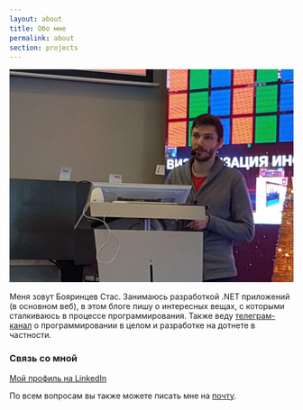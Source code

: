 ```yaml
---
layout: about
title: Обо мне
permalink: about
section: projects
---
```

![Бояринцев Станислав](/images/photo_2018-03-01_11-45-59.jpg)

Меня зовут Бояринцев Стас. Занимаюсь разработкой .NET приложений (в основном веб), в этом блоге пишу о интересных вещах, с которыми сталкиваюсь в процессе программирования. Также веду [телеграм-канал](tg://resolve?domain=dotnetwebdev) о программировании в целом и разработке на дотнете в частности.

### Связь со мной
    
[Мой профиль на LinkedIn](https://ru.linkedin.com/in/boyarincev)

По всем вопросам вы также можете писать мне на [почту](mailto:boyarincev@gmail.com).
